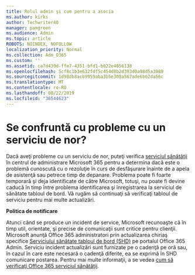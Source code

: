```yaml
---
title: Rolul admin şi cum pentru a asocia
ms.author: kirks
author: Techwriter40
manager: pamgreen
ms.audience: Admin
ms.topic: article
ROBOTS: NOINDEX, NOFOLLOW
localization_priority: Normal
ms.collection: Adm_O365
ms.custom: ''
ms.assetid: ca7d439d-ffe7-4351-bfd1-b022e4056138
ms.openlocfilehash: 5cf8c1b3e632fdf5c454d8b2d393d0a98d5a3989
ms.sourcegitcommit: 1d98db8acb9959aba3b5e308a567ade6b62da56c
ms.translationtype: MT
ms.contentlocale: ro-RO
ms.lasthandoff: 08/22/2019
ms.locfileid: "36544623"
---
```

# <a name="experiencing-problems-with-a-cloud-service"></a>Se confruntă cu probleme cu un serviciu de nor?

Dacă aveţi probleme cu un serviciu de nor, puteţi verifica [serviciul sănătăţii](https://admin.microsoft.com/AdminPortal/Home#/servicehealth) în centrul de administrare Microsoft 365 pentru a determina dacă este o problemă cunoscută cu o rezoluţie în curs de desfăşurare înainte de a apela de asistenţă sau petrece timp de depanare. Problema poate fi foarte temporară şi deja identificate de către Microsoft, totuşi, nu poate fi devine caducă în timp între problema identificarea şi înregistrarea la serviciul de sănătate tabloul de bord. Vă rugăm să continuaţi să verificaţi tabloul de serviciu pentru mai multe actualizări.

**Politica de notificare**

Atunci când se produce un incident de service, Microsoft recunoaşte că în timp util, orientate, şi precise de comunicaţii sunt critice pentru clienţii. Microsoft anunţă Office 365 administratori prin actualizarea chiriaş specifice [Serviciului sănătate tabloul de bord (SHD)](https://admin.microsoft.com/AdminPortal/Home#/servicehealth) pe portalul Office 365 Admin. Serviciu incident actualizări sunt furnizate pe o cadenţă pe oră sau, în cazul în care este necesară o cadenţă diferite, ea se exprimă în SHD comunicare postarea. Pentru mai multe informaţii, a se vedea [cum să verificaţi Office 365 serviciul sănătăţii](https://docs.microsoft.com/office365/enterprise/view-service-health).

